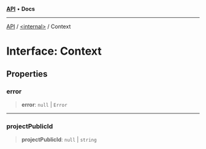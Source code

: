 [**API**](../../README.md) • **Docs**

***

[API](../../README.md) / [\<internal\>](../README.md) / Context

# Interface: Context

## Properties

### error

> **error**: `null` \| `Error`

***

### projectPublicId

> **projectPublicId**: `null` \| `string`
